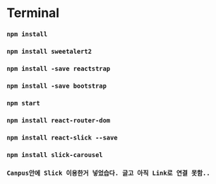 <h1>Terminal</h1>


### `npm install`
### `npm install sweetalert2`
### `npm install -save reactstrap`
### `npm install -save bootstrap`
### `npm start`
### `npm install react-router-dom`
### `npm install react-slick --save`
### `npm install slick-carousel`
### `Canpus안에 Slick 이용한거 넣었습다. 글고 아직 Link로 연결 못함..`
